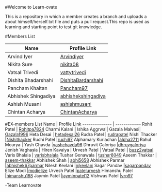 #Welcome to Learn-ovate

This is a repository in which a member creates a branch and uploads a about himself/herself.txt file and puts a pull request.This repo is used as learning and starting point to test git knowledge.

#Members List

Name 			        | 	Profile Link
--------------- 	| -------------
Arvind Iyer		| [Arvindiyer](https://github.com/arvindiyer)
Nikita Sure		| [nikita08](https://github.com/nikita08)
Vatsal Trivedi| [vattytrivedi](https://github.com/vattytrivedi)
Dishita Bhadarshahi      |[DishitaBardarshahi](https://github.com/DishitaBardarshahi)
Pancham Khaitan   |[Pancham97](https://github.com/Pancham97)
Abhishek Shingadiya  |[abhishekshingadiya](https://github.com/abhishekshingadiya)
Ashish Musani     |[ashishmusani](https://github.com/ashishmusani)
Chintan Acharya   |[ChintanAcharya](https://github.com/ChintanAcharya)


#EX-members List
Name 			        | 	Profile Link
--------------- 	| -------------
Rohit Patel 	| [Rohitpa7824](https://github.com/Rohitpa7824)
Charmi Kalani | [](https://github.com/)
Ishika Aggrwal| [](https://github.com/)
Gazala Malvasi| [Gazala1996](https://github.com/Gazala1996)
Heta Desai		| [hetadesai26](https://github.com/hetadesai26)
Rudra Patel	    	| [rudrapatel](https://github.com/rudrapatel) 
Nishi Thacker     |[Nishithacker](https://github.com/Nishithacker)
Ruchi Patel       |[ruchi97](https://github.com/ruchi97)
Alphamary Kuriachan      |[alpha2711](https://github.com/alpha2711)
Rahul Mourya      |
Yash Chavda       |[yashchavda96](https://github.com/yashchavda96)
Dhruvit Galoriya  |[dhruvgaloriya](https://github.com/dhruvgaloriya)
Jenish Vaghasia   |[](https://github.com/)
Hiren Kavaiya     |[](https://github.com/)
Urvesh Patel      |[](https://github.com/)
Vatsal Patel 	| [buzz2vatsal](https://github.com/buzz2vatsal)
Varis Bhalala | [varisbhalala](https://github.com/varisbhalala)
Tushar Gonawala | [tushar8049](https://github.com/tushar8049)
Aseem Thakkar | [aseem-thakkar](https://github.com/aseem-thakkar)
Abhishek Shah		  | [abhi5658](https://github.com/abhi5658)
Abhishek Parmar   |[abhishek67parmar](https://github.com/abhishek67parmar)
Nilesh Kevlani    |[njkevlani](https://github.com/njkevlani)
Sagar Pandav      |[sagarpandav](https://github.com/sagarpandav)
Elize Modi        |[modielize](https://github.com/modielize)
Urvesh Patel      |[patelurvesh](https://github.com/Patelurvesh)
Himanshu Patel    |[himanshu188](https://github.com/himanshu188)
Jaymin Patel      |[jayminpatel12](https://github.com/jayminpatel12)
Vishwas Patel     |[vrp97](https://github.com/vrp97)



-Team Learnovate   
